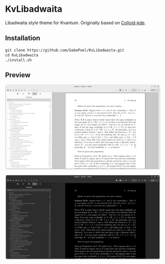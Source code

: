 # KvLibadwaita

 Libadwaita style theme for Kvantum. Originally based on [Colloid-kde](https://github.com/vinceliuice/Colloid-kde).

## Installation

```
git clone https://github.com/GabePoel/KvLibadwaita.git
cd KvLibadwaita
./install.sh
```

## Preview

![Light Version](images/light.png)

![Dark Version](images/dark.png)

